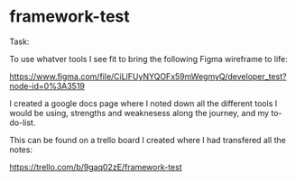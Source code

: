 # framework-test

Task:

To use whatver tools I see fit to bring the following Figma wireframe to life:

https://www.figma.com/file/CiLlFUyNYQOFx59mWegmyQ/developer_test?node-id=0%3A3519

I created a google docs page where I noted down all the different tools I would be using, strengths and weaknesess along the journey, and my to-do-list.

This can be found on a trello board I created where I had transfered all the notes:

https://trello.com/b/9gaq02zE/framework-test
